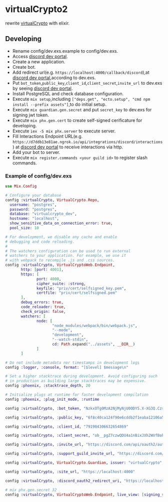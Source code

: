 # virtualCrypto2
rewrite [virtualCrypto](https://github.com/virtualCrypto-discord/virtualCrypto) with elixir.

## Developing
  - Rename config/dev.exs.example to config/dev.exs.
  - Access [discord dev portal](https://discord.com/developers).
  - Create a new application.
  - Create bot.
  - Add redirect url(e.g. `https://localhost:4000/callback/discord`),at [discord dev portal](https://discord.com/developers),according to dev.exs.
  - Put `bot_token`,`public_key`,`client_id`,`client_secret`,`invite_url` to dev.exs by seeing [discord dev portal](https://discord.com/developers).
  - Install PostgreSQL and check database configuration.
  - Execute `mix setup`,including `["deps.get", "ecto.setup", "cmd npm install --prefix assets"]`,to do initial setup.
  - Execute `mix guardian.gen.secret` and put `secret_key` to dev.exs for signing jwt token.
  - Execute `mix phx.gen.cert` to create self-signed cerificature for developing.
  - Execute `iex -S mix phx.server` to execute server.
  - Fill Interactions Endpoint URL(e.g. `https://d7ddb13e81ae.ngrok.io/api/integrations/discord/interactions`) at [discord dev portal](https://discord.com/developers) to receive interactions via http.
  - Add your bot to server.
  - Execute `mix register.commands <your guild id>` to register slash commands.
### Example of config/dev.exs
```elixir
use Mix.Config

# Configure your database
config :virtualCrypto, VirtualCrypto.Repo,
  username: "postgres",
  password: "postgres",
  database: "virtualcrypto_dev",
  hostname: "localhost",
  show_sensitive_data_on_connection_error: true,
  pool_size: 10

# For development, we disable any cache and enable
# debugging and code reloading.
#
# The watchers configuration can be used to run external
# watchers to your application. For example, we use it
# with webpack to recompile .js and .css sources.
config :virtualCrypto, VirtualCryptoWeb.Endpoint,
       http: [port: 4001],
       https: [
              port: 4000,
              cipher_suite: :strong,
              keyfile: "priv/cert/selfsigned_key.pem",
              certfile: "priv/cert/selfsigned.pem"
       ],
       debug_errors: true,
       code_reloader: true,
       check_origin: false,
       watchers: [
              node: [
                     "node_modules/webpack/bin/webpack.js",
                     "--mode",
                     "development",
                     "--watch-stdin",
                     cd: Path.expand("../assets", __DIR__)
              ]
       ]

# Do not include metadata nor timestamps in development logs
config :logger, :console, format: "[$level] $message\n"

# Set a higher stacktrace during development. Avoid configuring such
# in production as building large stacktraces may be expensive.
config :phoenix, :stacktrace_depth, 20

# Initialize plugs at runtime for faster development compilation
config :phoenix, :plug_init_mode, :runtime

config :virtualCrypto, :bot_token, "NzkxOTg0MzA2NjMyNjU0ODY5.X-XG3Q.Czs3PmjwbS6KdH7W8wH3WX9xfIs"

config :virtualCrypto, :public_key, "6f8c40ca124f90e6cddb2f1eaba12106a50691215bb50e0e611ae637c9775b42"

config :virtualCrypto, :client_id, "791984306632654869"

config :virtualCrypto, :client_secret, "ob__pgZ7czwQDU4a1nBixJXh2WVfBoht"

config :virtualCrypto, :invite_url, "https://discord.com/api/oauth2/authorize?client_id=791984306632654869&permissions=0&scope=applications.commands%20bot"

config :virtualCrypto, :support_guild_invite_url, "https://discord.com/invite/Hgp5DpG"

config :virtualCrypto, VirtualCrypto.Guardian, issuer: "virtualCrypto", secret_key: "a188rolUOVnGqP7wseWeTW0qkFCfsDMNvbo2Bz6O3dmO9TEyKPD8+Yf1bfiUFRBI"

config :virtualCrypto, :site_url, "https://localhost:4000"

config :virtualCrypto, :discord_oauth2_redirect_uri, "https://localhost:4000/callback/discord"

# mix phx.gen.secret 32
config :virtualCrypto, VirtualCryptoWeb.Endpoint, live_view: [signing_salt: ""]
```
